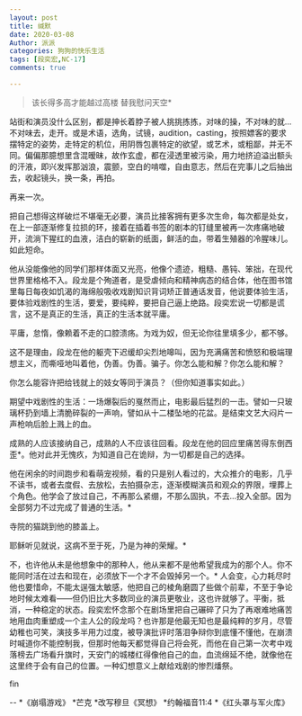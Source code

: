 ```yaml
---
layout: post
title: 缄默
date: 2020-03-08
Author: 派派
categories: 狗狗的快乐生活
tags: [段奕宏,NC-17]
comments: true

---
```




> 该长得多高才能越过高楼
> 替我慰问天空*



站街和演员没什么区别，都是抻长着脖子被人挑挑拣拣，对味的操，不对味的就…不对味去，走开。或是术语，选角，试镜，audition，casting，按照嫖客的要求摆特定的姿势，走特定的机位，用阴唇包裹特定的欲望，或艺术，或粗鄙，并无不同。偏偏那臆想里含混暧昧，故作玄虚，都在浸透里被污染，用力地挤迫溢出额头的汗液，即兴发挥那汹浪，震颤，空白的啃噬，自由意志，然后在完事儿之后抽出去，收起镜头，换一条，再拍。

再来一次。

把自己想得这样破烂不堪毫无必要，演员比接客拥有更多次生命，每次都是处女，在上一部逐渐修复拉损的环，接着在插着书签的剧本的钉缝里被再一次疼痛地破开，流淌下猩红的血液，洁白的崭新的纸面，鲜活的血，带着生殖器的冷腥味儿。如此短命。

他从没能像他的同学们那样体面又光亮，他像个遗迹，粗糙、愚钝、笨拙，在现代世界里格格不入。段龙是个殉道者，是受虐倾向和精神病态的结合体，他在图书馆里每日每夜如饥渴的海绵般吸收戏剧知识背词矫正普通话发音，他说要体验生活，要体验戏剧性的生活，要爱，要纯粹，要把自己逼上绝路。段奕宏说一切都是谎言，这不是真正的生活，真正的生活本就平庸。

平庸，怠惰，像赖着不走的口腔溃疡。为戏为奴，但无论你往里填多少，都不够。

这不是理由，段龙在他的躯壳下迟缓却尖烈地嗥叫，因为充满痛苦和愤怒和极端理想主义，而嘶哑地叫着他，伪善。伪善。骗子。你怎么能和解？你怎么能和解？

你怎么能容许把给钱就上的妓女等同于演员？（但你知道事实如此。）

期望中戏剧性的生活：一场爆裂后的戛然而止，电影最后猛烈的一击。譬如一只玻璃杯扔到墙上清脆碎裂的一声响，譬如从十二楼坠地的花盆。是结束文艺大闷片一声枪响后脸上溅上的血。

成熟的人应该接纳自己，成熟的人不应该往回看。段龙在他的回应里痛苦得东倒西歪*。他对此并无愧疚，为知道自己在诡辩，为一切都是自己的选择。

他在闲余的时间跑步和看萌宠视频，看的只是别人看过的，大众推介的电影，几乎不读书，或者去度假、去放松，去拍摄杂志，逐渐模糊演员和观众的界限，埋葬上个角色。他学会了放过自己，不再那么紧绷，不那么固执，不去…投入全部。因为全部努力不过完成了普通的生活。*

寺院的猫跳到他的膝盖上。

耶稣听见就说，这病不至于死，乃是为神的荣耀。*

不，也许他从未是他想象中的那种人，他从来都不是他希望我成为的那个人。你不能同时活在过去和现在，必须放下一个才不会毁掉另一个。* 人会变，心力耗尽时他也要惜命，不能太逞强太敏感，他把自己的棱角磨圆了些做个前辈，不至于争论地时候太难看——但仍旧比大多数同业的演员更敬业，这也许就够了。平衡，抵消，一种稳定的状态。段奕宏怀念那个在剧场里把自己碾碎了只为了再艰难地痛苦地用血肉重塑成一个主人公的段龙吗？也许那是他最无知也是最纯粹的岁月，尽管幼稚也可笑，演技多半用力过度，被导演批评时落泪争辩你到底懂不懂他，在崩溃时喊道你不能控制我，但那时他每天都觉得自己将会死，而他在自己第一次考中戏落榜去广场看升旗时，天安门的城楼红得像他自己的血，血流绵延不绝，就像他在这里终于会有自己的位置。一种幻想意义上献给戏剧的惨烈燔祭。



fin


--
*《崩塌游戏》
*芒克 
*改写穆旦《冥想》
*约翰福音11:4
*《红头罩与军火库》

